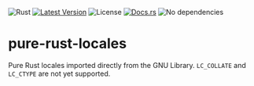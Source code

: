 ![Rust](https://github.com/cecton/pure-rust-locales/workflows/main/badge.svg)
[![Latest Version](https://img.shields.io/crates/v/pure-rust-locales.svg)](https://crates.io/crates/pure-rust-locales)
![License](https://img.shields.io/crates/l/pure-rust-locales)
[![Docs.rs](https://docs.rs/pure-rust-locales/badge.svg)](https://docs.rs/pure-rust-locales)
![No dependencies](https://img.shields.io/badge/dependencies-none-success)

pure-rust-locales
=================

Pure Rust locales imported directly from the GNU Library. `LC_COLLATE` and
`LC_CTYPE` are not yet supported.

